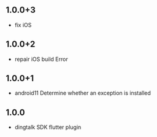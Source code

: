 ## 1.0.0+3
* fix iOS

## 1.0.0+2

* repair iOS build Error

## 1.0.0+1

* android11 Determine whether an exception is installed

## 1.0.0

* dingtalk SDK flutter plugin
